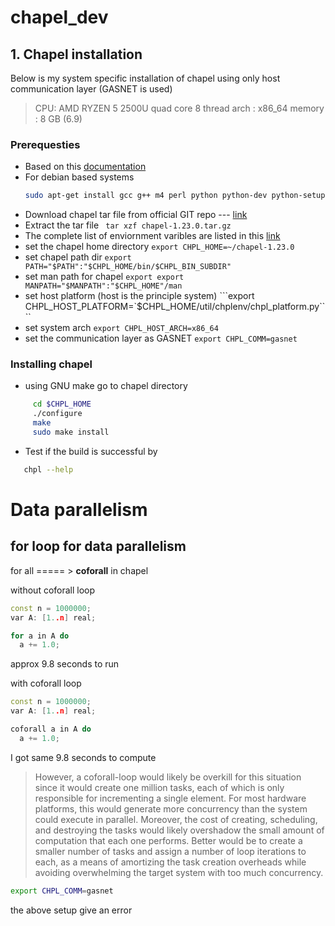 # chapel_dev

## 1. Chapel installation 

Below is my system specific installation of chapel using only host communication layer (GASNET is used)
> CPU: AMD RYZEN 5 2500U quad core 8 thread 
> arch : x86_64
> memory : 8 GB (6.9)

### Prerequesties

- Based on this [documentation](https://chapel-lang.org/docs/usingchapel/QUICKSTART.html)
-  For debian based systems 
    ```bash
    sudo apt-get install gcc g++ m4 perl python python-dev python-setuptools bash make mawk git pkg-config
    ```
- Download chapel tar file from official GIT repo --- [link](https://github.com/chapel-lang/chapel/releases/download/1.23.0/chapel-1.23.0.tar.gz)
- Extract the tar file ``` tar xzf chapel-1.23.0.tar.gz```
- The complete list of enviornment varibles are listed in this [link](https://chapel-lang.org/docs/usingchapel/chplenv.html)
- set the chapel home directory ```export CHPL_HOME=~/chapel-1.23.0```
- set chapel path dir ```export PATH="$PATH":"$CHPL_HOME/bin/$CHPL_BIN_SUBDIR" ```
- set man path for chapel ```export export MANPATH="$MANPATH":"$CHPL_HOME"/man```
- set host platform (host is the principle system) ```export CHPL_HOST_PLATFORM=`$CHPL_HOME/util/chplenv/chpl_platform.py````
- set system arch ```export CHPL_HOST_ARCH=x86_64```
- set the communication layer as GASNET ```export CHPL_COMM=gasnet```

### Installing chapel

- using GNU make go to chapel directory

```bash
     cd $CHPL_HOME
     ./configure
     make
     sudo make install
```
- Test if the build is successful by
```bash
   chpl --help
```

# Data parallelism

## for loop for data parallelism

for all ===== > **coforall** in chapel

without coforall loop 
```cpp
const n = 1000000;
var A: [1..n] real;

for a in A do
  a += 1.0;

```

approx 9.8 seconds to run


with coforall loop
```cpp
const n = 1000000;
var A: [1..n] real;

coforall a in A do
  a += 1.0;

```

I got same 9.8 seconds to compute


> However, a coforall-loop would likely be overkill for this situation since it would create one million tasks, each of which is only responsible for incrementing a single element. For most hardware platforms, this would generate more concurrency than the system could execute in parallel. Moreover, the cost of creating, scheduling, and destroying the tasks would likely overshadow the small amount of computation that each one performs. Better would be to create a smaller number of tasks and assign a number of loop iterations to each, as a means of amortizing the task creation overheads while avoiding overwhelming the target system with too much concurrency.

```BASH
export CHPL_COMM=gasnet

```
the above setup give an error

